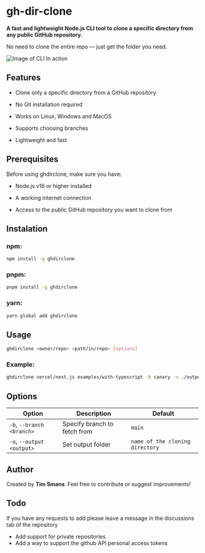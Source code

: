# gh-dir-clone

**A fast and lightweight Node.js CLI tool to clone a specific directory from any public GitHub repository.**

No need to clone the entire repo — just get the folder you need.

![Image of CLI In action](https://i.imgur.com/C3QzagG.png)


## Features

- Clone only a specific directory from a GitHub repository

- No Git installation required

- Works on Linux, Windows and MacOS

- Supports choosing branches

- Lightweight and fast

## Prerequisites

Before using ghdirclone, make sure you have:

- Node.js v16 or higher installed

- A working internet connection

- Access to the public GitHub repository you want to clone from

## Instalation

### npm:
```bash
npm install -g ghdirclone
```

### pnpm:
```bash
pnpm install -g ghdirclone
```

### yarn:
```bash
yarn global add ghdirclone
```

## Usage

```bash
ghdirclone <owner/repo> <path/in/repo> [options]
```

### Example:
```bash
ghdirclone vercel/next.js examples/with-typescript -b canary -o ./output
```

## Options
| Option                  | Description                  | Default    |
|--------------------------|-------------------------------|------------|
| `-b`, `--branch <branch>` | Specify branch to fetch from  | `main`     |
| `-o`, `--output <output>` | Set output folder             | `name of the cloning directory` |

## Author

Created by **Tim Smans**.
Feel free to contribute or suggest improvements!

## Todo
If you have any requests to add please leave a message in the discussions tab of the repository

- Add support for private repositories
- Add a way to support the github API personal access tokens


